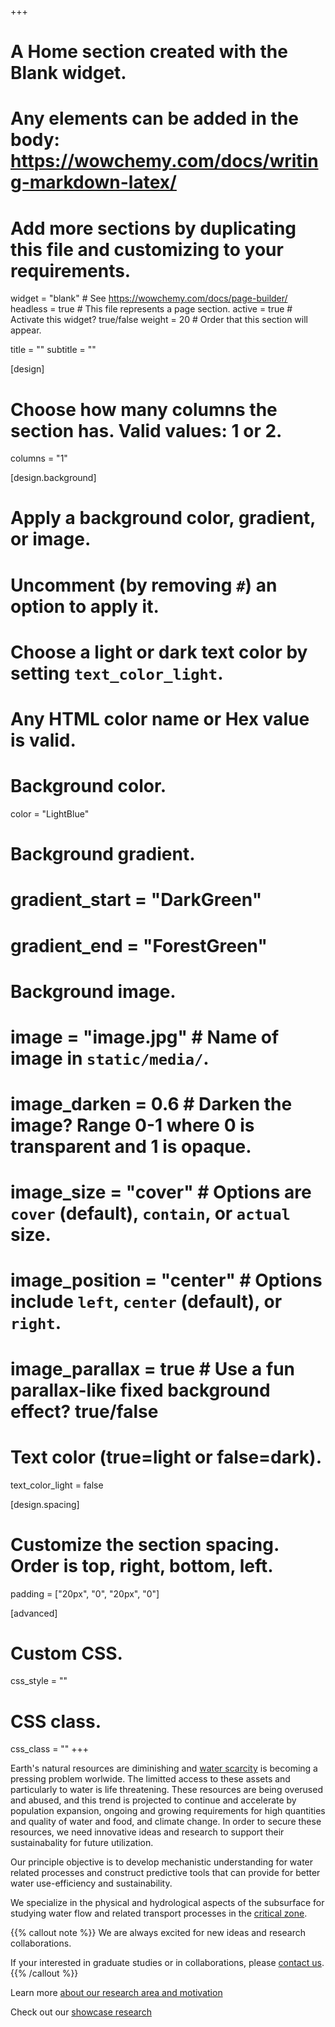 +++
# A Home section created with the Blank widget.
# Any elements can be added in the body: https://wowchemy.com/docs/writing-markdown-latex/
# Add more sections by duplicating this file and customizing to your requirements.

widget = "blank"  # See https://wowchemy.com/docs/page-builder/
headless = true  # This file represents a page section.
active = true  # Activate this widget? true/false
weight = 20  # Order that this section will appear.

title = ""
subtitle = ""

[design]
  # Choose how many columns the section has. Valid values: 1 or 2.
  columns = "1"

[design.background]
  # Apply a background color, gradient, or image.
  #   Uncomment (by removing `#`) an option to apply it.
  #   Choose a light or dark text color by setting `text_color_light`.
  #   Any HTML color name or Hex value is valid.

  # Background color.
  color = "LightBlue"
  
  # Background gradient.
  # gradient_start = "DarkGreen"
  # gradient_end = "ForestGreen"
  
  # Background image.
  # image = "image.jpg"  # Name of image in `static/media/`.
  # image_darken = 0.6  # Darken the image? Range 0-1 where 0 is transparent and 1 is opaque.
  # image_size = "cover"  #  Options are `cover` (default), `contain`, or `actual` size.
  # image_position = "center"  # Options include `left`, `center` (default), or `right`.
  # image_parallax = true  # Use a fun parallax-like fixed background effect? true/false
  
  # Text color (true=light or false=dark).
  text_color_light = false

[design.spacing]
  # Customize the section spacing. Order is top, right, bottom, left.
  padding = ["20px", "0", "20px", "0"]

[advanced]
 # Custom CSS. 
 css_style = ""
 
 # CSS class.
 css_class = ""
+++

Earth's natural resources are diminishing and [water scarcity](https://en.wikipedia.org/wiki/Water_scarcity) is becoming a pressing problem worlwide. The limitted access to these assets and particularly to water is life threatening. These resources are being overused and abused, and this trend is projected to continue and accelerate by population expansion, ongoing and growing requirements for high quantities and quality of water and food, and climate change. In order to secure these resources, we need innovative ideas and research to support their sustainabality for future utilization.

Our principle objective is to develop mechanistic understanding for water related processes and construct predictive tools that can provide for better water use-efficiency and sustainability.

We specialize in the physical and hydrological aspects of the subsurface for studying water flow and related transport processes in the [critical zone](https://en.wikipedia.org/wiki/Earth%27s_critical_zone).

{{% callout note %}}
We are always excited for new ideas and research collaborations.

If your interested in graduate studies or in collaborations, please [contact us](contact/).
{{% /callout %}}

Learn more [about our research area and motivation](#about)

Check out our [showcase research](research/)

